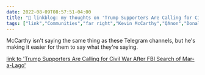 ```yaml
---
date: 2022-08-09T08:57:51-04:00
title: "🔗 linkblog: my thoughts on 'Trump Supporters Are Calling for Civil War After FBI Search of Mar-a-Lago'"
tags: ["link","Communities","far right","Kevin McCarthy","QAnon","Donald Trump"]
---
```

McCarthy isn't saying the same thing as these Telegram channels, but he's making it easier for them to say what they're saying.
 

[link to 'Trump Supporters Are Calling for Civil War After FBI Search of Mar-a-Lago'](https://www.vice.com/en/article/5d39zq/trump-supporters-civil-war-fbi-search-mar-a-lago)
